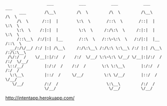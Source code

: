                       ___           ___           ___           ___           ___     
          ___        /\__\         /\  \         /\  \         /\__\         /\  \    
         /\  \      /::|  |        \:\  \       /::\  \       /::|  |        \:\  \   
         \:\  \    /:|:|  |         \:\  \     /:/\:\  \     /:|:|  |         \:\  \  
         /::\__\  /:/|:|  |__       /::\  \   /::\~\:\  \   /:/|:|  |__       /::\  \ 
      __/:/\/__/ /:/ |:| /\__\     /:/\:\__\ /:/\:\ \:\__\ /:/ |:| /\__\     /:/\:\__\
     /\/:/  /    \/__|:|/:/  /    /:/  \/__/ \:\~\:\ \/__/ \/__|:|/:/  /    /:/  \/__/
     \::/__/         |:/:/  /    /:/  /       \:\ \:\__\       |:/:/  /    /:/  /     
      \:\__\         |::/  /     \/__/         \:\ \/__/       |::/  /     \/__/      
       \/__/         /:/  /                     \:\__\         /:/  /                 
                     \/__/                       \/__/         \/__/                                                      

http://intentapp.herokuapp.com/
